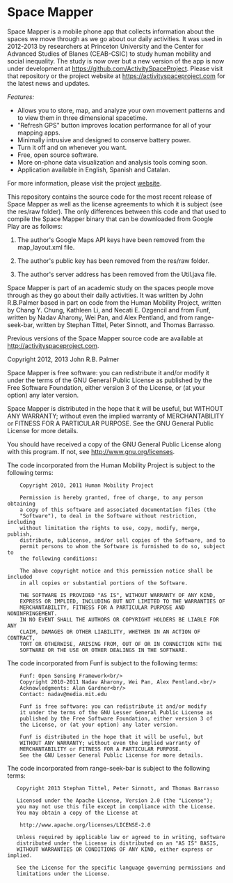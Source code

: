 # **Space Mapper**

Space Mapper is a mobile phone app that collects information about the spaces we move through as we go about our daily activities. It was used in 2012-2013 by researchers at Princeton University and the Center for Advanced Studies of Blanes (CEAB-CSIC) to study human mobility and social inequality. The study is now over but a new version of the app is now under development at https://github.com/ActivitySpaceProject. Please visit that repository or the project website at https://activityspaceproject.com for the latest news and updates. 

*Features:*
* Allows you to store, map, and analyze your own movement patterns and to view them in three dimensional spacetime.
* "Refresh GPS" button improves location performance for all of your mapping apps.
* Minimally intrusive and designed to conserve battery power.
* Turn it off and on whenever you want.
* Free, open source software. 
* More on-phone data visualization and analysis tools coming soon.
* Application available in English, Spanish and Catalan.

For more information, please visit the project [website](<http://activityspaceproject.com>).

This repository contains the source code for the most recent release of Space Mapper as well as the license agreements to which it is subject (see the res/raw folder). The only differences between this code and that used to compile the Space Mapper binary that can be downloaded from Google Play are as follows:

1. The author's Google Maps API keys have been removed from the map_layout.xml file.

2. The author's public key has been removed from the res/raw folder.

3. The author's server address has been removed from the Util.java file.

Space Mapper is part of an academic study on the spaces people move 
through as they go about their daily activities. It was written by John R.B.Palmer based in part on code from the Human Mobility Project, written by Chang Y. Chung, Kathleen Li, and Necati E. Ozgencil and from Funf, written by Nadav Aharony, Wei Pan, and Alex Pentland, and from range-seek-bar, written by Stephan Tittel, Peter Sinnott, and Thomas Barrasso.

Previous versions of the Space Mapper source code are available at <http://activityspaceproject.com>.

Copyright 2012, 2013 John R.B. Palmer
 
Space Mapper is free software: you can redistribute it and/or modify it under the terms of the GNU General Public License as published by the Free Software Foundation, either version 3 of the License, or  (at your option) any later version.

Space Mapper is distributed in the hope that it will be useful, but WITHOUT ANY WARRANTY; without even the implied warranty of MERCHANTABILITY or FITNESS FOR A PARTICULAR PURPOSE.  See the GNU General Public License for more details.

You should have received a copy of the GNU General Public License along with this program.  If not, see http://www.gnu.org/licenses.

The code incorporated from the Human Mobility Project is subject to the following terms:

		Copyright 2010, 2011 Human Mobility Project

		Permission is hereby granted, free of charge, to any person obtaining
		a copy of this software and associated documentation files (the
		"Software"), to deal in the Software without restriction, including
		without limitation the rights to use, copy, modify, merge, publish,
		distribute, sublicense, and/or sell copies of the Software, and to
		permit persons to whom the Software is furnished to do so, subject to
		the following conditions:

		The above copyright notice and this permission notice shall be included
		in all copies or substantial portions of the Software.

		THE SOFTWARE IS PROVIDED "AS IS", WITHOUT WARRANTY OF ANY KIND,
		EXPRESS OR IMPLIED, INCLUDING BUT NOT LIMITED TO THE WARRANTIES OF
		MERCHANTABILITY, FITNESS FOR A PARTICULAR PURPOSE AND NONINFRINGEMENT.
		IN NO EVENT SHALL THE AUTHORS OR COPYRIGHT HOLDERS BE LIABLE FOR ANY
		CLAIM, DAMAGES OR OTHER LIABILITY, WHETHER IN AN ACTION OF CONTRACT,
		TORT OR OTHERWISE, ARISING FROM, OUT OF OR IN CONNECTION WITH THE
		SOFTWARE OR THE USE OR OTHER DEALINGS IN THE SOFTWARE.

The code incorporated from Funf is subject to the following terms:

  		Funf: Open Sensing Framework<br/>
 		Copyright 2010-2011 Nadav Aharony, Wei Pan, Alex Pentland.<br/> 
  		Acknowledgments: Alan Gardner<br/>
  		Contact: nadav@media.mit.edu
  
  		Funf is free software: you can redistribute it and/or modify
  		it under the terms of the GNU Lesser General Public License as 
  		published by the Free Software Foundation, either version 3 of 
  		the License, or (at your option) any later version. 
  
 		Funf is distributed in the hope that it will be useful, but 
  		WITHOUT ANY WARRANTY; without even the implied warranty of 
  		MERCHANTABILITY or FITNESS FOR A PARTICULAR PURPOSE.  
  		See the GNU Lesser General Public License for more details.
  

The code incorporated from range-seek-bar is subject to the following terms:

	   Copyright 2013 Stephan Tittel, Peter Sinnott, and Thomas Barrasso

	   Licensed under the Apache License, Version 2.0 (the "License");
	   you may not use this file except in compliance with the License.
	   You may obtain a copy of the License at

		http://www.apache.org/licenses/LICENSE-2.0

	   Unless required by applicable law or agreed to in writing, software
	   distributed under the License is distributed on an "AS IS" BASIS,
	   WITHOUT WARRANTIES OR CONDITIONS OF ANY KIND, either express or implied.
	   
	   See the License for the specific language governing permissions and
	   limitations under the License. 

